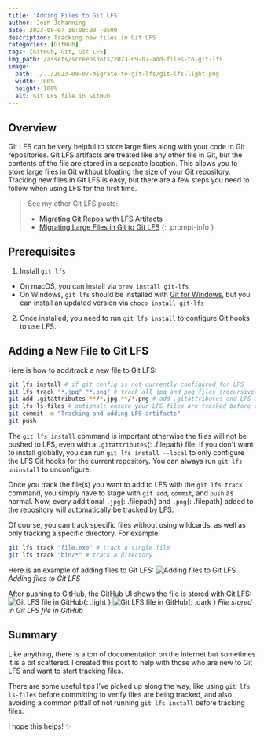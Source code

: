 ```yaml
---
title: 'Adding Files to Git LFS'
author: Josh Johanning
date: 2023-09-07 16:00:00 -0500
description: Tracking new files in Git LFS
categories: [GitHub]
tags: [GitHub, Git, Git LFS]
img_path: /assets/screenshots/2023-09-07-add-files-to-git-lfs
image:
  path: ./../2023-09-07-migrate-to-git-lfs/git-lfs-light.png
  width: 100%
  height: 100%
  alt: Git LFS file in GitHub
---
```


## Overview

Git LFS can be very helpful to store large files along with your code in Git repositories. Git LFS artifacts are treated like any other file in Git, but the contents of the file are stored in a separate location. This allows you to store large files in Git without bloating the size of your Git repository. Tracking new files in Git LFS is easy, but there are a few steps you need to follow when using LFS for the first time.

> See my other Git LFS posts:
> - [Migrating Git Repos with LFS Artifacts](/posts/migrate-git-lfs-artifacts/)
> - [Migrating Large Files in Git to Git LFS](/posts/migrate-to-git-lfs/)
{: .prompt-info }

## Prerequisites

1. Install `git lfs`
  - On macOS, you can install via `brew install git-lfs` 
  - On Windows, `git lfs` should be installed with [Git for Windows](https://gitforwindows.org/), but you can install an updated version via `choco install git-lfs`
2. Once installed, you need to run `git lfs install` to configure Git hooks to use LFS.

## Adding a New File to Git LFS

Here is how to add/track a new file to Git LFS:

```bash
git lfs install # if git config is not currently configured for LFS
git lfs track "*.jpg" "*.png" # track all jpg and png files (recursively)
git add .gitattributes **/*.jpg **/*.png # add .gitattributes and LFS artifacts (recursively)
git lfs ls-files # optional: ensure your LFS files are tracked before committing
git commit -m "Tracking and adding LFS artifacts"
git push
```

The `git lfs install` command is important otherwise the files will not be pushed to LFS, even with a `.gitattributes`{: .filepath} file. If you don't want to install globally, you can run `git lfs install --local` to only configure the LFS Git hooks for the current repository. You can always run `git lfs uninstall` to unconfigure. 

Once you track the file(s) you want to add to LFS with the `git lfs track` command, you simply have to stage with `git add`, `commit`, and `push` as normal. Now, every additional `.jpg`{: .filepath} and `.png`{: .filepath} added to the repository will automatically be tracked by LFS.

Of course, you can track specific files without using wildcards, as well as only tracking a specific directory. For example:

```bash
git lfs track "file.exe" # track a single file
git lfs track "bin/*" # track a directory
```

Here is an example of adding files to Git LFS:
![Adding files to Git LFS](git-lfs-add.png)
_Adding files to Git LFS_

After pushing to GitHub, the GitHub UI shows the file is stored with Git LFS:
![Git LFS file in GitHub](./../2023-09-07-migrate-git-lfs-artifacts/git-lfs-light.png){: .light }
![Git LFS file in GitHub](./../2023-09-07-migrate-git-lfs-artifacts/git-lfs-dark.png){: .dark }
_File stored in Git LFS file in GitHub_

## Summary

Like anything, there is a ton of documentation on the internet but sometimes it is a bit scattered. I created this post to help with those who are new to Git LFS and want to start tracking files. 

There are some useful tips I've picked up along the way, like using `git lfs ls-files` before committing to verify files are being tracked, and also avoiding a common pitfall of not running `git lfs install` before tracking files.

I hope this helps! ✨
